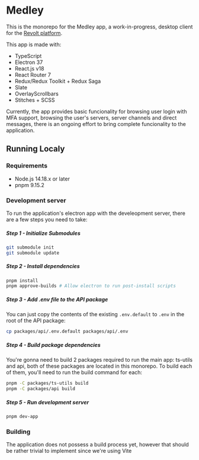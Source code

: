 # Medley

This is the monorepo for the Medley app, a work-in-progress,
desktop client for the [Revolt platform](https://revolt.chat/).

This app is made with:
 - TypeScript
 - Electron 37
 - React.js v18
 - React Router 7
 - Redux/Redux Toolkit + Redux Saga
 - Slate
 - OverlayScrollbars
 - Stitches + SCSS

Currently, the app provides basic funcionality for browsing
user login with MFA support, browsing the user's servers,
server channels and direct messages, there is an ongoing
effort to bring complete funcionality to the application.

## Running Localy

### Requirements
 - Node.js 14.18.x or later
 - pnpm 9.15.2


### Development server

To run the application's electron app with the develeopment
server, there are a few steps you need to take:


##### Step 1 - Initialize Submodules

```bash
git submodule init
git submodule update
```

##### Step 2 - Install dependencies

```bash
pnpm install
pnpm approve-builds # Allow electron to run post-install scripts
```

##### Step 3 - Add .env file to the API package

You can just copy the contents of the existing `.env.default`
to `.env` in the root of the API package:

```bash
cp packages/api/.env.default packages/api/.env
```

##### Step 4 - Build package dependencies

You're gonna need to build 2 packages required to run the
main app: ts-utils and api, both of these packages are
located in this monorepo. To build each of them, you'll need
to  run the build command for each:

```bash
pnpm -C packages/ts-utils build
pnpm -C packages/api build
```

##### Step 5 - Run development server

```bash
pnpm dev-app
```

### Building

The application does not possess a build process yet,
however that should be rather trivial to implement since
we're using Vite
